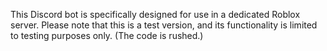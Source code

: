 This Discord bot is specifically designed for use in a dedicated Roblox server. Please note that this is a test version, and its functionality is limited to testing purposes only. (The code is rushed.)
